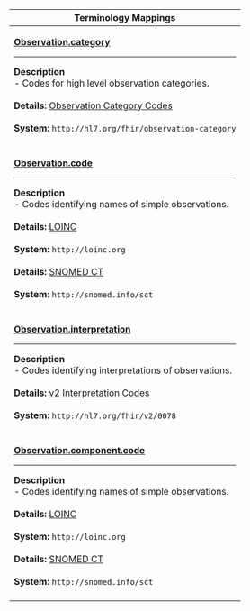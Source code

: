 |Terminology Mappings|
|---|
|<p>**[Observation.category](http://hl7.org/fhir/DSTU2/observation-definitions.html#Observation.category)**<hr>**Description**<br>- Codes for high level observation categories.<br><br>**Details:** [Observation Category Codes](http://hl7.org/fhir/dstu2/valueset-observation-category.html)<br><br>**System:** `http://hl7.org/fhir/observation-category`<br><br>|
|<p>**[Observation.code](http://hl7.org/fhir/DSTU2/observation-definitions.html#Observation.code)**<hr>**Description**<br>- Codes identifying names of simple observations.<br><br>**Details:** [LOINC](http://hl7.org/fhir/dstu2/loinc.html)<br><br>**System:** `http://loinc.org`<br><br>**Details:** [SNOMED CT](http://hl7.org/fhir/dstu2/snomedct.html)<br><br>**System:** `http://snomed.info/sct`<br><br>|
|<p>**[Observation.interpretation](http://hl7.org/fhir/DSTU2/observation-definitions.html#Observation.interpretation)**<hr>**Description**<br>- Codes identifying interpretations of observations.<br><br>**Details:** [v2 Interpretation Codes](http://hl7.org/fhir/dstu2/valueset-observation-interpretation.html)<br><br>**System:** `http://hl7.org/fhir/v2/0078`<br><br>|
|<p>**[Observation.component.code](http://hl7.org/fhir/DSTU2/observation-definitions.html#Observation.component.code)**<hr>**Description**<br>- Codes identifying names of simple observations.<br><br>**Details:** [LOINC](http://hl7.org/fhir/dstu2/loinc.html)<br><br>**System:** `http://loinc.org`<br><br>**Details:** [SNOMED CT](http://hl7.org/fhir/dstu2/snomedct.html)<br><br>**System:** `http://snomed.info/sct`<br><br>|
